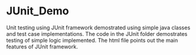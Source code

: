 # JUnit_Demo
Unit testing using JUnit framework demostrated using simple java classes and test case implementations.
The code in the JUnit folder demostrates testing of simple logic implemented. The html file points out the main features of JUnit framework.
